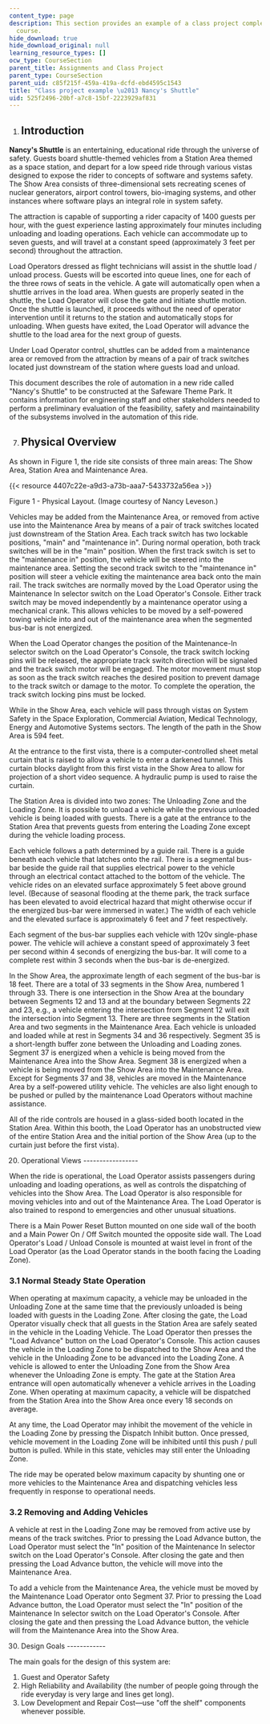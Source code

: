 ```yaml
---
content_type: page
description: This section provides an example of a class project completed for the
  course.
hide_download: true
hide_download_original: null
learning_resource_types: []
ocw_type: CourseSection
parent_title: Assignments and Class Project
parent_type: CourseSection
parent_uid: c85f215f-459a-419a-dcfd-ebd4595c1543
title: "Class project example \u2013 Nancy's Shuttle"
uid: 525f2496-20bf-a7c8-15bf-2223929af831
---
```


1.  Introduction
    ------------
    

**Nancy's Shuttle** is an entertaining, educational ride through the universe of safety. Guests board shuttle-themed vehicles from a Station Area themed as a space station, and depart for a low speed ride through various vistas designed to expose the rider to concepts of software and systems safety. The Show Area consists of three-dimensional sets recreating scenes of nuclear generators, airport control towers, bio-imaging systems, and other instances where software plays an integral role in system safety.

The attraction is capable of supporting a rider capacity of 1400 guests per hour, with the guest experience lasting approximately four minutes including unloading and loading operations. Each vehicle can accommodate up to seven guests, and will travel at a constant speed (approximately 3 feet per second) throughout the attraction.

Load Operators dressed as flight technicians will assist in the shuttle load / unload process. Guests will be escorted into queue lines, one for each of the three rows of seats in the vehicle. A gate will automatically open when a shuttle arrives in the load area. When guests are properly seated in the shuttle, the Load Operator will close the gate and initiate shuttle motion. Once the shuttle is launched, it proceeds without the need of operator intervention until it returns to the station and automatically stops for unloading. When guests have exited, the Load Operator will advance the shuttle to the load area for the next group of guests.

Under Load Operator control, shuttles can be added from a maintenance area or removed from the attraction by means of a pair of track switches located just downstream of the station where guests load and unload.

This document describes the role of automation in a new ride called "Nancy's Shuttle" to be constructed at the Safeware Theme Park. It contains information for engineering staff and other stakeholders needed to perform a preliminary evaluation of the feasibility, safety and maintainability of the subsystems involved in the automation of this ride.

7.  Physical Overview
    -----------------
    

As shown in Figure 1, the ride site consists of three main areas: The Show Area, Station Area and Maintenance Area.

{{< resource 4407c22e-a9d3-a73b-aaa7-5433732a56ea >}}

Figure 1 - Physical Layout. (Image courtesy of Nancy Leveson.)

Vehicles may be added from the Maintenance Area, or removed from active use into the Maintenance Area by means of a pair of track switches located just downstream of the Station Area. Each track switch has two lockable positions, "main" and "maintenance in". During normal operation, both track switches will be in the "main" position. When the first track switch is set to the "maintenance in" position, the vehicle will be steered into the maintenance area. Setting the second track switch to the "maintenance in" position will steer a vehicle exiting the maintenance area back onto the main rail. The track switches are normally moved by the Load Operator using the Maintenance In selector switch on the Load Operator's Console. Either track switch may be moved independently by a maintenance operator using a mechanical crank. This allows vehicles to be moved by a self-powered towing vehicle into and out of the maintenance area when the segmented bus-bar is not energized.

When the Load Operator changes the position of the Maintenance-In selector switch on the Load Operator's Console, the track switch locking pins will be released, the appropriate track switch direction will be signaled and the track switch motor will be engaged. The motor movement must stop as soon as the track switch reaches the desired position to prevent damage to the track switch or damage to the motor. To complete the operation, the track switch locking pins must be locked.

While in the Show Area, each vehicle will pass through vistas on System Safety in the Space Exploration, Commercial Aviation, Medical Technology, Energy and Automotive Systems sectors. The length of the path in the Show Area is 594 feet.

At the entrance to the first vista, there is a computer-controlled sheet metal curtain that is raised to allow a vehicle to enter a darkened tunnel. This curtain blocks daylight from this first vista in the Show Area to allow for projection of a short video sequence. A hydraulic pump is used to raise the curtain.

The Station Area is divided into two zones: The Unloading Zone and the Loading Zone. It is possible to unload a vehicle while the previous unloaded vehicle is being loaded with guests. There is a gate at the entrance to the Station Area that prevents guests from entering the Loading Zone except during the vehicle loading process.

Each vehicle follows a path determined by a guide rail. There is a guide beneath each vehicle that latches onto the rail. There is a segmental bus-bar beside the guide rail that supplies electrical power to the vehicle through an electrical contact attached to the bottom of the vehicle. The vehicle rides on an elevated surface approximately 5 feet above ground level. (Because of seasonal flooding at the theme park, the track surface has been elevated to avoid electrical hazard that might otherwise occur if the energized bus-bar were immersed in water.) The width of each vehicle and the elevated surface is approximately 6 feet and 7 feet respectively.

Each segment of the bus-bar supplies each vehicle with 120v single-phase power. The vehicle will achieve a constant speed of approximately 3 feet per second within 4 seconds of energizing the bus-bar. It will come to a complete rest within 3 seconds when the bus-bar is de-energized.

In the Show Area, the approximate length of each segment of the bus-bar is 18 feet. There are a total of 33 segments in the Show Area, numbered 1 through 33. There is one intersection in the Show Area at the boundary between Segments 12 and 13 and at the boundary between Segments 22 and 23, e.g., a vehicle entering the intersection from Segment 12 will exit the intersection into Segment 13. There are three segments in the Station Area and two segments in the Maintenance Area. Each vehicle is unloaded and loaded while at rest in Segments 34 and 36 respectively. Segment 35 is a short-length buffer zone between the Unloading and Loading zones. Segment 37 is energized when a vehicle is being moved from the Maintenance Area into the Show Area. Segment 38 is energized when a vehicle is being moved from the Show Area into the Maintenance Area. Except for Segments 37 and 38, vehicles are moved in the Maintenance Area by a self-powered utility vehicle. The vehicles are also light enough to be pushed or pulled by the maintenance Load Operators without machine assistance.

All of the ride controls are housed in a glass-sided booth located in the Station Area. Within this booth, the Load Operator has an unobstructed view of the entire Station Area and the initial portion of the Show Area (up to the curtain just before the first vista).

20.  Operational Views
    -----------------
    

When the ride is operational, the Load Operator assists passengers during unloading and loading operations, as well as controls the dispatching of vehicles into the Show Area. The Load Operator is also responsible for moving vehicles into and out of the Maintenance Area. The Load Operator is also trained to respond to emergencies and other unusual situations.

There is a Main Power Reset Button mounted on one side wall of the booth and a Main Power On / Off Switch mounted the opposite side wall. The Load Operator's Load / Unload Console is mounted at waist level in front of the Load Operator (as the Load Operator stands in the booth facing the Loading Zone).

### 3.1 Normal Steady State Operation

When operating at maximum capacity, a vehicle may be unloaded in the Unloading Zone at the same time that the previously unloaded is being loaded with guests in the Loading Zone. After closing the gate, the Load Operator visually check that all guests in the Station Area are safely seated in the vehicle in the Loading Vehicle. The Load Operator then presses the "Load Advance" button on the Load Operator's Console. This action causes the vehicle in the Loading Zone to be dispatched to the Show Area and the vehicle in the Unloading Zone to be advanced into the Loading Zone. A vehicle is allowed to enter the Unloading Zone from the Show Area whenever the Unloading Zone is empty. The gate at the Station Area entrance will open automatically whenever a vehicle arrives in the Loading Zone. When operating at maximum capacity, a vehicle will be dispatched from the Station Area into the Show Area once every 18 seconds on average.

At any time, the Load Operator may inhibit the movement of the vehicle in the Loading Zone by pressing the Dispatch Inhibit button. Once pressed, vehicle movement in the Loading Zone will be inhibited until this push / pull button is pulled. While in this state, vehicles may still enter the Unloading Zone.

The ride may be operated below maximum capacity by shunting one or more vehicles to the Maintenance Area and dispatching vehicles less frequently in response to operational needs.

### 3.2 Removing and Adding Vehicles

A vehicle at rest in the Loading Zone may be removed from active use by means of the track switches. Prior to pressing the Load Advance button, the Load Operator must select the "In" position of the Maintenance In selector switch on the Load Operator's Console. After closing the gate and then pressing the Load Advance button, the vehicle will move into the Maintenance Area.

To add a vehicle from the Maintenance Area, the vehicle must be moved by the Maintenance Load Operator onto Segment 37. Prior to pressing the Load Advance button, the Load Operator must select the "In" position of the Maintenance In selector switch on the Load Operator's Console. After closing the gate and then pressing the Load Advance button, the vehicle will from the Maintenance Area into the Show Area.

30.  Design Goals
    ------------
    

The main goals for the design of this system are:

1.  Guest and Operator Safety
2.  High Reliability and Availability (the number of people going through the ride everyday is very large and lines get long).
3.  Low Development and Repair Cost—use "off the shelf" components whenever possible.